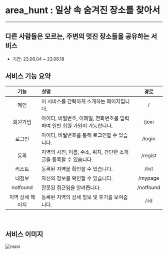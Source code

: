 # area_hunt : 일상 속 숨겨진 장소를 찾아서
---
## 다른 사람들은 모르는, 주변의 멋진 장소들을 공유하는 서비스<br>
- 기간: 23.06.04 ~ 23.06.18

## 서비스 기능 요약

|기능|설명|경로|
| :---: | :--- | :---: |
|메인|이 서비스를 간략하게 소개하는 페이지입니다.|/|
|회원가입|아이디, 비밀번호, 이메일, 전화번호를 입력하여 일반 회원 가입이 가능합니다.|/join|
|로그인|아이디, 비밀번호를 통해 로그인할 수 있습니다.|/login|
|등록|지역의 사진, 이름, 주소, 위치, 간단한 소개글을 등록할 수 있습니다.|/regist|
|리스트|등록된 지역을 확인할 수 있습니다.|/list|
|내정보|자신의 정보를 확인할 수 있습니다.|/mypage|
|notfound|잘못된 접근임을 알려줍니다.|/notfound|
|지역 상세 페이지|등록된 지역의 상세 정보 및 후기를 보여줍니다.|/:id|

<br>

## 서비스 이미지
![main](https://blog.kakaocdn.net/dn/3OxGz/btsknwdZMBJ/1vNyf6GsxSRUKvIF9dhEWk/img.png)

